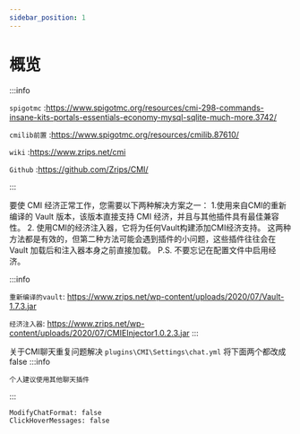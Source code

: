 ```yaml
---
sidebar_position: 1
---
```


# 概览

:::info

`spigotmc` :https://www.spigotmc.org/resources/cmi-298-commands-insane-kits-portals-essentials-economy-mysql-sqlite-much-more.3742/

`cmilib前置` :https://www.spigotmc.org/resources/cmilib.87610/

`wiki` :https://www.zrips.net/cmi

`Github` :https://github.com/Zrips/CMI/

:::

要使 CMI 经济正常工作，您需要以下两种解决方案之一：
1.使用来自CMI的重新编译的 Vault 版本，该版本直接支持 CMI 经济，并且与其他插件具有最佳兼容性。
2. 使用CMI的经济注入器，它将为任何Vault构建添加CMI经济支持。
这两种方法都是有效的，但第二种方法可能会遇到插件的小问题，这些插件往往会在 Vault 加载后和注入器本身之前直接加载。
P.S. 不要忘记在配置文件中启用经济。

:::info

`重新编译的vault`: https://www.zrips.net/wp-content/uploads/2020/07/Vault-1.7.3.jar

`经济注入器`: https://www.zrips.net/wp-content/uploads/2020/07/CMIEInjector1.0.2.3.jar
:::

关于CMI聊天重复问题解决
`plugins\CMI\Settings\chat.yml`
将下面两个都改成false
:::info

`个人建议使用其他聊天插件` 

:::
```
ModifyChatFormat: false
ClickHoverMessages: false
```

